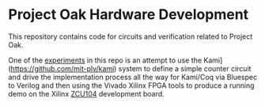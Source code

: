 # Project Oak Hardware Development

This repository contains code for circuits and verification related to
Project Oak.

One of the [experiments](kami) in this repo is an attempt to use the Kami](https://github.com/mit-plv/kami) system to define a simple counter circuit and drive the implementation process all the way for Kami/Coq via Bluespec to Verilog and then using the Vivado Xilinx FPGA tools to produce a running demo on the Xilinx
[ZCU104](https://www.xilinx.com/products/boards-and-kits/zcu104.htm) development board.
